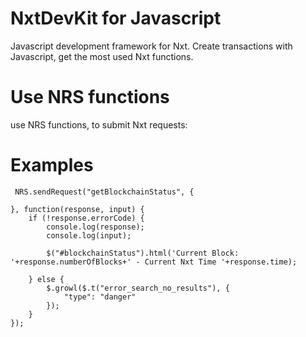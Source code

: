 # NxtDevKit for Javascript
Javascript development framework for Nxt. Create transactions with Javascript, get the most used Nxt functions. 

# Use NRS functions

use NRS functions, to submit Nxt requests:

# Examples

	 NRS.sendRequest("getBlockchainStatus", {
					
	}, function(response, input) {
		if (!response.errorCode) {
			console.log(response);
			console.log(input);

			$("#blockchainStatus").html('Current Block: '+response.numberOfBlocks+' - Current Nxt Time '+response.time);

		} else {
			$.growl($.t("error_search_no_results"), {
				"type": "danger"
			});
		}
	});
